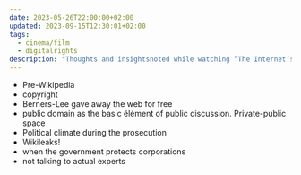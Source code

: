 ```yaml
---
date: 2023-05-26T22:00:00+02:00
updated: 2023-09-15T12:30:01+02:00
tags:
  - cinema/film
  - digitalrights
description: "Thoughts and insightsnoted while watching “The Internet’s OwnBoy: The Story of Aaron Swartz"
---
```

- Pre-Wikipedia
- copyright
- Berners-Lee gave away the web for free
- public domain as the basic élément of public discussion. Private-public space
- Political climate during the prosecution
- Wikileaks!
- when the government protects corporations
- not talking to actual experts
